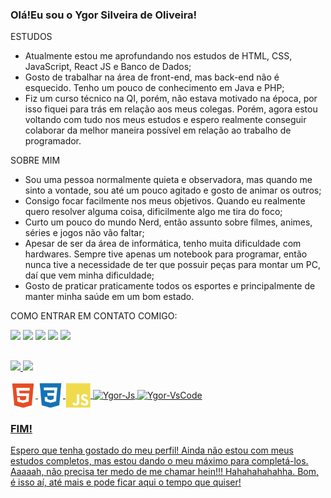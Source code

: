 ### Olá!Eu sou o Ygor Silveira de Oliveira!

ESTUDOS
- Atualmente estou me aprofundando nos estudos de HTML, CSS, JavaScript, React JS e Banco de Dados;
- Gosto de trabalhar na área de front-end, mas back-end não é esquecido. Tenho um pouco de conhecimento em Java e PHP;
- Fiz um curso técnico na QI, porém, não estava motivado na época, por isso fiquei para trás em relação aos meus colegas. Porém, agora estou voltando com tudo nos meus   estudos e espero realmente conseguir colaborar da melhor maneira possível em relação ao trabalho de programador.

SOBRE MIM

- Sou uma pessoa normalmente quieta e observadora, mas quando me sinto a vontade, sou até um pouco agitado e gosto de animar os outros;
- Consigo focar facilmente nos meus objetivos. Quando eu realmente quero resolver alguma coisa, dificilmente algo me tira do foco;
- Curto um pouco do mundo Nerd, então assunto sobre filmes, animes, séries e jogos não vão faltar;
- Apesar de ser da área de informática, tenho muita dificuldade com hardwares. Sempre tive apenas um notebook para programar, então nunca tive a necessidade de ter   que possuir peças para montar um PC, daí que vem minha dificuldade;
- Gosto de praticar praticamente todos os esportes e principalmente de manter minha saúde em um bom estado.

COMO ENTRAR EM CONTATO COMIGO:   

<a href="oygor31@gmail.com" target="_blank"><img src="https://img.shields.io/badge/Gmail-D14836?style=for-the-badge&logo=gmail&logoColor=white" target="_blank"></a>
<a href="https://api.whatsapp.com/send?phone=555192664141&text=sua%20mensagem" target="_blank"><img src="https://img.shields.io/badge/WhatsApp-25D366?style=for-the-badge&logo=whatsapp&logoColor=white" target="_blank"></a>
<a href="https://www.instagram.com/yg_silveira/" target="_blank"><img src="https://img.shields.io/badge/Instagram-E4405F?style=for-the-badge&logo=instagram&logoColor=white" target="_blank"></a>
<a href="https://twitter.com/oygorsilveira" target="_blank"><img src="https://img.shields.io/badge/Twitter-1DA1F2?style=for-the-badge&logo=twitter&logoColor=white" target="_blank"></a>
<a href="https://www.linkedin.com/in/ygor-silveira-de-oliveira-a6954b225/" target="_blank"><img src="https://img.shields.io/badge/LinkedIn-0077B5?style=for-the-badge&logo=linkedin&logoColor=white" target="_blank"></a>

##

   <div>
<a href="https://github.com/ygor-silveira-oliveira">
<img height="180em" src="https://github-readme-stats.vercel.app/api?username=ygor-silveira-oliveira&show_icons=true&theme=dark&include_all_commits=true&count_private=true"/> 
<img height="180em" src="https://github-readme-stats.vercel.app/api/top-langs/?username=ygor-silveira-oliveira&layout=compact&langs_count=16&theme=dark"/>
    </div>  
   
   <div style="display: inline_block"><br>
<img align="center" alt="Ygor-HTML" height="40" width="40" src="https://raw.githubusercontent.com/devicons/devicon/master/icons/html5/html5-plain.svg">
<img align="center" alt="Ygor-CSS" height="40" width="40" src="https://raw.githubusercontent.com/devicons/devicon/master/icons/css3/css3-plain.svg">
<img align="center" alt="Ygor-Js" height="40" width="40" src="https://raw.githubusercontent.com/devicons/devicon/master/icons/javascript/javascript-plain.svg">
<img align="center" alt="Ygor-Js" height="40" width="40" src="https://cdn.jsdelivr.net/gh/devicons/devicon/icons/react/react-original.svg">
<img align="center" alt="Ygor-VsCode" height="40" width="40" src="https://cdn.jsdelivr.net/gh/devicons/devicon/icons/mysql/mysql-original-wordmark.svg">
  </div>
     

<div>
   <h3>FIM!</h3>
<p>Espero que tenha gostado do meu perfil! Ainda não estou com meus estudos completos, mas estou dando o meu máximo para completá-los. Aaaaah, não precisa ter  medo de me chamar hein!!! Hahahahahahha. Bom, é isso aí, até mais e pode ficar aqui o tempo que quiser!</p>
</div>
